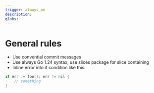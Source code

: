 ```yaml
---
trigger: always_on
description: 
globs: 
---
```

# General rules

- Use convential commit messages
- Use always Go 1.24 syntax, use slices package for slice containing
- Inline error into if condition like this:

```go
if err := foo(); err != nil {
    // something
}
```

